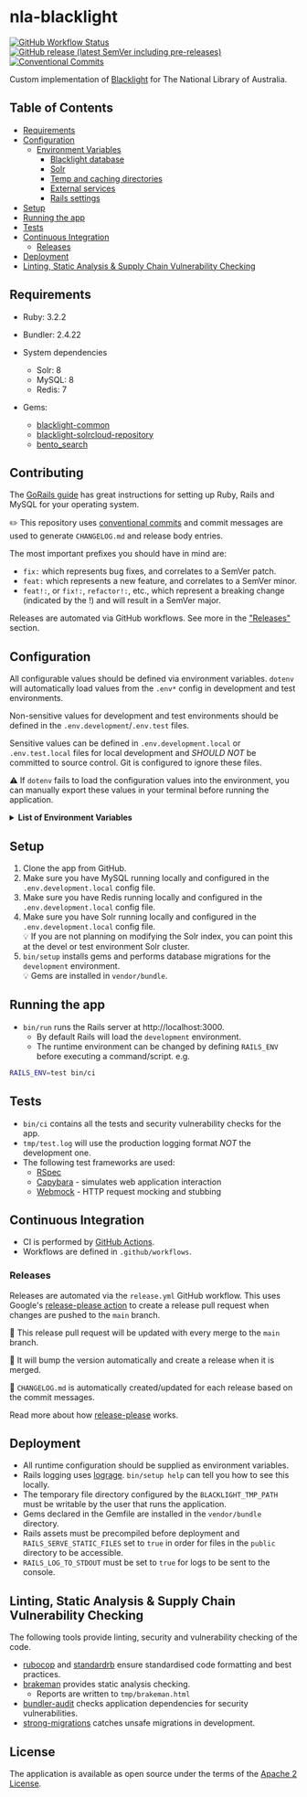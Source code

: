 # nla-blacklight

[![GitHub Workflow Status](https://img.shields.io/github/actions/workflow/status/nla/nla-blacklight/verify.yml?branch=main&logo=github)](https://github.com/nla/nla-blacklight/actions/workflows/verify.yml)
[![GitHub release (latest SemVer including pre-releases)](https://img.shields.io/github/v/release/nla/nla-blacklight?include_prereleases)](https://github.com/nla/nla-blacklight/releases/latest)
[![Conventional Commits](https://img.shields.io/badge/Conventional%20Commits-1.0.0-%23FE5196?logo=conventionalcommits&logoColor=white)](https://conventionalcommits.org)

Custom implementation of [Blacklight](http://projectblacklight.org/) for The National Library of Australia.

## Table of Contents

* [Requirements](#requirements)
* [Configuration](#configuration)
    + [Environment Variables](#environment-variables)
        - [Blacklight database](#blacklight-database)
        - [Solr](#solr)
        - [Temp and caching directories](#temp-and-caching-directories)
        - [External services](#external-services)
        - [Rails settings](#rails-settings)
* [Setup](#setup)
* [Running the app](#running-the-app)
* [Tests](#tests)
* [Continuous Integration](#continuous-integration)
    + [Releases](#releases)
* [Deployment](#deployment)
* [Linting, Static Analysis & Supply Chain Vulnerability Checking](#linting--static-analysis---supply-chain-vulnerability-checking)

## Requirements

* Ruby: 3.2.2
* Bundler: 2.4.22

* System dependencies
    - Solr: 8
    - MySQL: 8
    - Redis: 7

* Gems:
  - [blacklight-common](https://github.com/nla/nla-blacklight_common) 
  - [blacklight-solrcloud-repository](https://github.com/nla/blacklight-solrcloud-repository)
  - [bento_search](https://github.com/nla/bento_search)

## Contributing

The [GoRails guide](https://gorails.com/setup) has great instructions for setting up Ruby, Rails and MySQL for your operating system.

✏️ This repository uses [conventional commits](https://www.conventionalcommits.org)
and commit messages are used to generate `CHANGELOG.md` and release body entries.

The most important prefixes you should have in mind are:

* `fix:` which represents bug fixes, and correlates to a SemVer patch.
* `feat:` which represents a new feature, and correlates to a SemVer minor.
* `feat!:`, or `fix!:`, `refactor!:`, etc., which represent a breaking change (indicated by the !) and will result in a SemVer major.

Releases are automated via GitHub workflows. See more in the ["Releases"](#releases) section.

## Configuration

All configurable values should be defined via environment variables. `dotenv` will automatically load values
from the `.env*` config in development and test environments.

Non-sensitive values for development and test environments should be defined in the `.env.development`/`.env.test` files.

Sensitive values can be defined in `.env.development.local` or `.env.test.local` files for local development
and *SHOULD NOT* be committed to source control. Git is configured to ignore these files.

⚠️ If `dotenv` fails to load the configuration values into the environment, you can manually export these
values in your terminal before running the application.

<details>
<summary><b>List of Environment Variables</b></summary>

#### Blacklight database
    DATABASE_URL - Application database for Blacklight
    PATRON_DB_URL - Shared user and sessions database
    REDIS_URL - Redis cache

#### Solr
    SOLR_URL - single node Solr
    
    ZK_HOST - Zookeeper connection string for the Solr Cloud cluster
    SOLR_COLLECTION - Solr Cloud collection for the catalogue index

#### Rails settings
These variables are mainly used in the `staging` or `production` environment.

    SECRET_KEY_BASE - used by Devise for encrypting session values
    RAILS_LOG_TO_STDOUT - makes Rails logs print to the console
    RAILS_SERVE_STATIC_FILES - tells Rails to serve static assets from the /public directory

#### Temp and caching directories
These variables are mainly used in the `staging` or `production` environment.

    PIDFILE - relocates the server pid file outside of the application directory
    BLACKLIGHT_TMP_PATH - relocates the caching directory outside of the application directory

#### External services
    GETALIBRARYCARD_BASE_URL - base URL for Get a Library Card
    GETALIBRARYCARD_AUTH_PATH - path to the authentication endpoint of Get a Library Card
    GETALIBRARYCARD_PATRON_DETAILS_PATH - path to the user details endpoint of Get a Library Card

    PATRON_AUTH_URL - base URL for User Registration (a.k.a. "UserReg")
    PATRON_AUTH_ENDPOINT - path to the authentication endpoint

    KEYCLOAK_URL - URL of the Keycloak server

    KC_SOL_CLIENT - Staff Official Loan realm client name
    KC_SOL_SECRET - Staff Official Loan realm client secret
    KC_SOL_REALM - realm name for Staff Official Loan

    KC_SPL_CLIENT - Staff Personal Loan realm client name
    KC_SPL_SECRET - Staff Personal Loan realm client secret
    KC_SPL_REALM - realm name for Staff Personal Loan

    KC_SHARED_CLIENT - Team Official Loan account realm client name
    KC_SHARED_SECRET - Team Official Loan account realm client secret
    KC_SHARED_REALM - realm name for Team Official Loan account realm

    COPYRIGHT_SERVICE_URL - URL of the Copyright service
    COPYRIGHT_FAIR_DEALING_URL - URL to the page describing copyright fair dealing
    COPYRIGHT_CONTACT_URL - URL to the page describing how to contact the Library about copyright
    
    COPIES_DIRECT_URL - URL to Copies Direct

    ERESOURCES_CONFIG_URL - URL to the eResources configuration JSON endpoint
    EZPROXY_URL - URL to the EZProxy server
    EZPROXY_USER - username for EZProxy
    EZPROXY_PASSWORD - password for EZProxy

    EDS_DEBUG - set to `y`/`n` to enable/disable debug logging for EDS API requests
    EDS_PROFILE - EDS profile name
    EDS_GUEST - set to `y`/`n` to enable/disable guest access for EDS API requests
    EDS_USER - username for EDS API requests
    EDS_PASSWORD - password for EDS API requests
    EDS_AUTH - authentication method for EDS API requests
    EDS_ORG - organisation ID for EDS API requests
    EDS_CACHE_DIR - directory for EDS API request caching

    EBSCO_SEARCH_URL - URL to the EBSCO EDS API
    CATALOGUE_SEARCH_URL - URL to the Catalogue search JSON endpoint
    FINDING_AIDS_SEARCH_URL - URL to the Finding Aids search JSON endpoint

    GLOBAL_MESSAGE_URL - URL to the global alert message JSON endpoint

    CATALOGUE_SERVICES_API_BASE_URL - URL to the Catalogue Services API base URL
    CATALOGUE_SERVICES_CLIENT - Catalogue Services realm client name
    CATALOGUE_SERVICES_SECRET - Catalogue Services realm client secret
    CATALOGUE_SERVICES_REALM - Catalogue Services realm name
    
    THUMBNAIL_SERVICE_API_BASE_URL - URL to the thumbnail service API base URL

    PATRON_UPGRADE_URL - URL to the Patron Upgrade service
</details>

## Setup

1. Clone the app from GitHub.
2. Make sure you have MySQL running locally and configured in the `.env.development.local` config file.
3. Make sure you have Redis running locally and configured in the `.env.development.local` config file.
4. Make sure you have Solr running locally and configured in the `.env.development.local` config file.<br />💡️  If you are not planning on modifying the Solr index, you can point this at the  devel or test environment Solr cluster.
5. `bin/setup` installs gems and performs database migrations for the `development` environment.<br /> 💡️ Gems are installed in `vendor/bundle`.

## Running the app

* `bin/run` runs the Rails server at http://localhost:3000.
    * By default Rails will load the `development` environment.
    * The runtime environment can be changed by defining `RAILS_ENV` before executing a command/script. e.g.

```bash
RAILS_ENV=test bin/ci
```

## Tests

* `bin/ci` contains all the tests and security vulnerability checks for the app.
* `tmp/test.log` will use the production logging format *NOT* the development one.
* The following test frameworks are used:
    * [RSpec](https://rspec.info/)
    * [Capybara](http://teamcapybara.github.io/capybara/) - simulates web application interaction
    * [Webmock](https://github.com/bblimke/webmock) - HTTP request mocking and stubbing

## Continuous Integration

* CI is performed by [GitHub Actions](https://docs.github.com/en/actions).
* Workflows are defined in `.github/workflows`.

### Releases

Releases are automated via the `release.yml` GitHub workflow. This uses Google's
[release-please action](https://github.com/google-github-actions/release-please-action) to create a 
release pull request when changes are pushed to the `main` branch. 

🚨 This release pull request will be updated with every merge to the `main` branch. 

🚨 It will bump the version automatically and create a release when it is merged.

🚨 `CHANGELOG.md` is automatically created/updated for each release based on the commit messages.

Read more about how
[release-please](https://github.com/googleapis/release-please) works.

## Deployment

* All runtime configuration should be supplied as environment variables.
* Rails logging uses [lograge](https://github.com/roidrage/lograge). `bin/setup help` can tell you how to see this locally.
* The temporary file directory configured by the `BLACKLIGHT_TMP_PATH` must be writable by the user that runs the application.
* Gems declared in the Gemfile are installed in the `vendor/bundle` directory.
* Rails assets must be precompiled before deployment and `RAILS_SERVE_STATIC_FILES` set to `true` in order for files in the `public` directory to be accessible.
* `RAILS_LOG_TO_STDOUT` must be set to `true` for logs to be sent to the console.

## Linting, Static Analysis & Supply Chain Vulnerability Checking

The following tools provide linting, security and vulnerability checking of the code.

* [rubocop](https://rubocop.org/) and [standardrb](https://github.com/testdouble/standard) ensure standardised code formatting and best practices.
* [brakeman](https://github.com/presidentbeef/brakeman) provides static analysis checking.
    * Reports are written to `tmp/brakeman.html`
* [bundler-audit](https://github.com/rubysec/bundler-audit) checks application dependencies for security vulnerabilities.
* [strong-migrations](https://github.com/ankane/strong_migrations) catches unsafe migrations in development.

## License
The application is available as open source under the terms of the [Apache 2 License](https://opensource.org/licenses/Apache-2.0).
